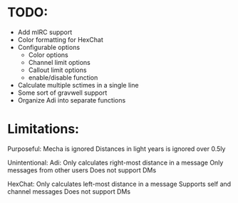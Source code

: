 # TODO:

- Add mIRC support
- Color formatting for HexChat
- Configurable options
  - Color options
  - Channel limit options
  - Callout limit options
  - enable/disable function
- Calculate multiple sctimes in a single line
- Some sort of gravwell support
- Organize Adi into separate functions

# Limitations:

Purposeful:
Mecha is ignored
Distances in light years is ignored over 0.5ly

Unintentional:
Adi:
Only calculates right-most distance in a message
Only messages from other users
Does not support DMs

HexChat:
Only calculates left-most distance in a message
Supports self and channel messages
Does not support DMs